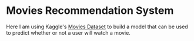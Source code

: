 # Movies Recommendation System

Here I am using Kaggle's [Movies Dataset](https://www.kaggle.com/rounakbanik/the-movies-dataset#movies_metadata.csv) to build a model that can be used to predict whether or not a user will watch a movie. 